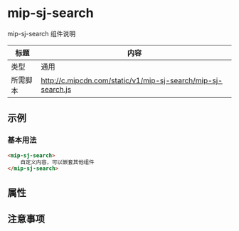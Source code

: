 # mip-sj-search

mip-sj-search 组件说明

标题|内容
----|----
类型|通用
所需脚本|http://c.mipcdn.com/static/v1/mip-sj-search/mip-sj-search.js

## 示例

### 基本用法
```html
<mip-sj-search>
    自定义内容，可以嵌套其他组件
</mip-sj-search>
```

## 属性

## 注意事项

